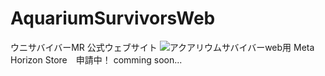 # AquariumSurvivorsWeb
ウニサバイバーMR 公式ウェブサイト
![アクアリウムサバイバーweb用](https://github.com/user-attachments/assets/f41407a3-cd6e-494d-a9c7-e41f01ebcdce)
Meta Horizon Store　申請中！
comming soon...
